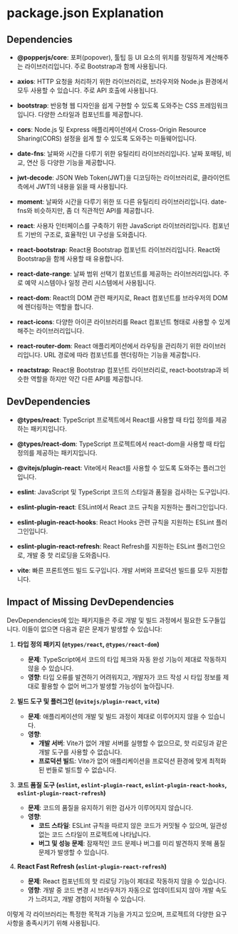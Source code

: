 # package.json Explanation

## Dependencies

- **@popperjs/core**:
  포퍼(popover), 툴팁 등 UI 요소의 위치를 정밀하게 계산해주는 라이브러리입니다. 주로 Bootstrap과 함께 사용됩니다.

- **axios**:
  HTTP 요청을 처리하기 위한 라이브러리로, 브라우저와 Node.js 환경에서 모두 사용할 수 있습니다. 주로 API 호출에 사용됩니다.

- **bootstrap**:
  반응형 웹 디자인을 쉽게 구현할 수 있도록 도와주는 CSS 프레임워크입니다. 다양한 스타일과 컴포넌트를 제공합니다.

- **cors**:
  Node.js 및 Express 애플리케이션에서 Cross-Origin Resource Sharing(CORS) 설정을 쉽게 할 수 있도록 도와주는 미들웨어입니다.

- **date-fns**:
  날짜와 시간을 다루기 위한 유틸리티 라이브러리입니다. 날짜 포매팅, 비교, 연산 등 다양한 기능을 제공합니다.

- **jwt-decode**:
  JSON Web Token(JWT)을 디코딩하는 라이브러리로, 클라이언트 측에서 JWT의 내용을 읽을 때 사용됩니다.

- **moment**:
  날짜와 시간을 다루기 위한 또 다른 유틸리티 라이브러리입니다. date-fns와 비슷하지만, 좀 더 직관적인 API를 제공합니다.

- **react**:
  사용자 인터페이스를 구축하기 위한 JavaScript 라이브러리입니다. 컴포넌트 기반의 구조로, 효율적인 UI 구성을 도와줍니다.

- **react-bootstrap**:
  React용 Bootstrap 컴포넌트 라이브러리입니다. React와 Bootstrap을 함께 사용할 때 유용합니다.

- **react-date-range**:
  날짜 범위 선택기 컴포넌트를 제공하는 라이브러리입니다. 주로 예약 시스템이나 일정 관리 시스템에서 사용됩니다.

- **react-dom**:
  React의 DOM 관련 패키지로, React 컴포넌트를 브라우저의 DOM에 렌더링하는 역할을 합니다.

- **react-icons**:
  다양한 아이콘 라이브러리를 React 컴포넌트 형태로 사용할 수 있게 해주는 라이브러리입니다.

- **react-router-dom**:
  React 애플리케이션에서 라우팅을 관리하기 위한 라이브러리입니다. URL 경로에 따라 컴포넌트를 렌더링하는 기능을 제공합니다.

- **reactstrap**:
  React용 Bootstrap 컴포넌트 라이브러리로, react-bootstrap과 비슷한 역할을 하지만 약간 다른 API를 제공합니다.

## DevDependencies

- **@types/react**:
  TypeScript 프로젝트에서 React를 사용할 때 타입 정의를 제공하는 패키지입니다.

- **@types/react-dom**:
  TypeScript 프로젝트에서 react-dom을 사용할 때 타입 정의를 제공하는 패키지입니다.

- **@vitejs/plugin-react**:
  Vite에서 React를 사용할 수 있도록 도와주는 플러그인입니다.

- **eslint**:
  JavaScript 및 TypeScript 코드의 스타일과 품질을 검사하는 도구입니다.

- **eslint-plugin-react**:
  ESLint에서 React 코드 규칙을 지원하는 플러그인입니다.

- **eslint-plugin-react-hooks**:
  React Hooks 관련 규칙을 지원하는 ESLint 플러그인입니다.

- **eslint-plugin-react-refresh**:
  React Refresh를 지원하는 ESLint 플러그인으로, 개발 중 핫 리로딩을 도와줍니다.

- **vite**:
  빠른 프론트엔드 빌드 도구입니다. 개발 서버와 프로덕션 빌드를 모두 지원합니다.

## Impact of Missing DevDependencies

DevDependencies에 있는 패키지들은 주로 개발 및 빌드 과정에서 필요한 도구들입니다. 이들이 없으면 다음과 같은 문제가 발생할 수 있습니다:

1. **타입 정의 패키지 (`@types/react`, `@types/react-dom`)**
   - **문제**: TypeScript에서 코드의 타입 체크와 자동 완성 기능이 제대로 작동하지 않을 수 있습니다.
   - **영향**: 타입 오류를 발견하기 어려워지고, 개발자가 코드 작성 시 타입 정보를 제대로 활용할 수 없어 버그가 발생할 가능성이 높아집니다.

2. **빌드 도구 및 플러그인 (`@vitejs/plugin-react`, `vite`)**
   - **문제**: 애플리케이션의 개발 및 빌드 과정이 제대로 이루어지지 않을 수 있습니다.
   - **영향**:
     - **개발 서버**: Vite가 없어 개발 서버를 실행할 수 없으므로, 핫 리로딩과 같은 개발 도구를 사용할 수 없습니다.
     - **프로덕션 빌드**: Vite가 없어 애플리케이션을 프로덕션 환경에 맞게 최적화된 번들로 빌드할 수 없습니다.

3. **코드 품질 도구 (`eslint`, `eslint-plugin-react`, `eslint-plugin-react-hooks`, `eslint-plugin-react-refresh`)**
   - **문제**: 코드의 품질을 유지하기 위한 검사가 이루어지지 않습니다.
   - **영향**:
     - **코드 스타일**: ESLint 규칙을 따르지 않은 코드가 커밋될 수 있으며, 일관성 없는 코드 스타일이 프로젝트에 나타납니다.
     - **버그 및 성능 문제**: 잠재적인 코드 문제나 버그를 미리 발견하지 못해 품질 문제가 발생할 수 있습니다.

4. **React Fast Refresh (`eslint-plugin-react-refresh`)**
   - **문제**: React 컴포넌트의 핫 리로딩 기능이 제대로 작동하지 않을 수 있습니다.
   - **영향**: 개발 중 코드 변경 시 브라우저가 자동으로 업데이트되지 않아 개발 속도가 느려지고, 개발 경험이 저하될 수 있습니다.

이렇게 각 라이브러리는 특정한 목적과 기능을 가지고 있으며, 프로젝트의 다양한 요구사항을 충족시키기 위해 사용됩니다.
